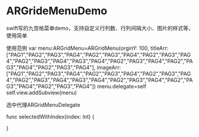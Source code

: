 # ARGrideMenuDemo
swift写的九宫格菜单demo，支持自定义行列数、行列间隔大小、图片的样式等，使用简单

使用范例
var menu:ARGridMenu=ARGridMenu(orginY: 100, titleArr: ["PAG1","PAG2","PAG3","PAG4","PAG2","PAG3","PAG4","PAG2","PAG3","PAG4","PAG2","PAG3","PAG4","PAG3","PAG4","PAG2","PAG3","PAG4","PAG2","PAG3","PAG4","PAG2","PAG3","PAG4"], imageArr: ["PAG1","PAG2","PAG3","PAG4","PAG2","PAG3","PAG4","PAG2","PAG3","PAG4","PAG2","PAG3","PAG4","PAG3","PAG4","PAG2","PAG3","PAG4","PAG2","PAG3","PAG4","PAG2","PAG3","PAG4"])
menu.delegate=self
self.view.addSubview(menu)

选中代理ARGridMenuDelegate

func selectedWithIndex(index: Int) {
    
}
